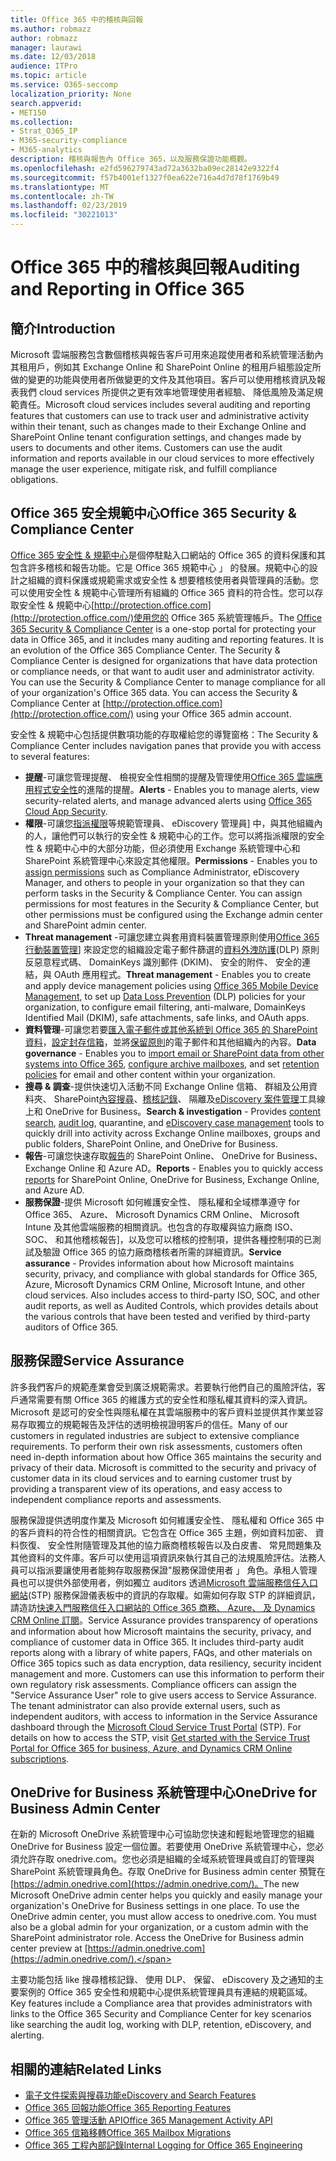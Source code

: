 ```yaml
---
title: Office 365 中的稽核與回報
ms.author: robmazz
author: robmazz
manager: laurawi
ms.date: 12/03/2018
audience: ITPro
ms.topic: article
ms.service: O365-seccomp
localization_priority: None
search.appverid:
- MET150
ms.collection:
- Strat_O365_IP
- M365-security-compliance
- M365-analytics
description: 稽核與報告內 Office 365，以及服務保證功能概觀。
ms.openlocfilehash: e2fd596279743ad72a3632ba09ec28142e9322f4
ms.sourcegitcommit: f57b4001ef1327f0ea622e716a4d7d78f1769b49
ms.translationtype: MT
ms.contentlocale: zh-TW
ms.lasthandoff: 02/23/2019
ms.locfileid: "30221013"
---
```

# <a name="auditing-and-reporting-in-office-365"></a><span data-ttu-id="01aa4-103">Office 365 中的稽核與回報</span><span class="sxs-lookup"><span data-stu-id="01aa4-103">Auditing and Reporting in Office 365</span></span>

## <a name="introduction"></a><span data-ttu-id="01aa4-104">簡介</span><span class="sxs-lookup"><span data-stu-id="01aa4-104">Introduction</span></span>
<span data-ttu-id="01aa4-p101">Microsoft 雲端服務包含數個稽核與報告客戶可用來追蹤使用者和系統管理活動內其租用戶，例如其 Exchange Online 和 SharePoint Online 的租用戶組態設定所做的變更的功能與使用者所做變更的文件及其他項目。客戶可以使用稽核資訊及報表我們 cloud services 所提供之更有效率地管理使用者經驗、 降低風險及滿足規範責任。</span><span class="sxs-lookup"><span data-stu-id="01aa4-p101">Microsoft cloud services includes several auditing and reporting features that customers can use to track user and administrative activity within their tenant, such as changes made to their Exchange Online and SharePoint Online tenant configuration settings, and changes made by users to documents and other items. Customers can use the audit information and reports available in our cloud services to more effectively manage the user experience, mitigate risk, and fulfill compliance obligations.</span></span>

## <a name="office-365-security--compliance-center"></a><span data-ttu-id="01aa4-107">Office 365 安全規範中心</span><span class="sxs-lookup"><span data-stu-id="01aa4-107">Office 365 Security & Compliance Center</span></span>
<span data-ttu-id="01aa4-p102">[Office 365 安全性 & 規範中心](https://support.office.com/article/Go-to-the-Office-365-Security-Compliance-Center-7e696a40-b86b-4a20-afcc-559218b7b1b8)是個停駐點入口網站的 Office 365 的資料保護和其包含許多稽核和報告功能。它是 Office 365 規範中心 」 的發展。規範中心的設計之組織的資料保護或規範需求或安全性 & 想要稽核使用者與管理員的活動。您可以使用安全性 & 規範中心管理所有組織的 Office 365 資料的符合性。您可以存取安全性 & 規範中心[http://protection.office.com](http://protection.office.com/)使用您的 Office 365 系統管理帳戶。</span><span class="sxs-lookup"><span data-stu-id="01aa4-p102">The [Office 365 Security & Compliance Center](https://support.office.com/article/Go-to-the-Office-365-Security-Compliance-Center-7e696a40-b86b-4a20-afcc-559218b7b1b8) is a one-stop portal for protecting your data in Office 365, and it includes many auditing and reporting features. It is an evolution of the Office 365 Compliance Center. The Security & Compliance Center is designed for organizations that have data protection or compliance needs, or that want to audit user and administrator activity. You can use the Security & Compliance Center to manage compliance for all of your organization's Office 365 data. You can access the Security & Compliance Center at [http://protection.office.com](http://protection.office.com/) using your Office 365 admin account.</span></span>

<span data-ttu-id="01aa4-113">安全性 & 規範中心包括提供數項功能的存取權給您的導覽窗格：</span><span class="sxs-lookup"><span data-stu-id="01aa4-113">The Security & Compliance Center includes navigation panes that provide you with access to several features:</span></span>
- <span data-ttu-id="01aa4-114">**提醒**-可讓您管理提醒、 檢視安全性相關的提醒及管理使用[Office 365 雲端應用程式安全性](https://docs.microsoft.com/en-us/Office365/SecurityCompliance/office-365-cas-overview)的進階的提醒。</span><span class="sxs-lookup"><span data-stu-id="01aa4-114">**Alerts** - Enables you to manage alerts, view security-related alerts, and manage advanced alerts using [Office 365 Cloud App Security](https://docs.microsoft.com/en-us/Office365/SecurityCompliance/office-365-cas-overview).</span></span> 
- <span data-ttu-id="01aa4-p103">**權限**-可讓您[指派權限](https://support.office.com/article/Give-users-access-to-the-Office-365-Security-Compliance-Center-2cfce2c8-20c5-47f9-afc4-24b059c1bd76)等規範管理員、 eDiscovery 管理員] 中，與其他組織內的人，讓他們可以執行的安全性 & 規範中心的工作。您可以將指派權限的安全性 & 規範中心中的大部分功能，但必須使用 Exchange 系統管理中心和 SharePoint 系統管理中心來設定其他權限。</span><span class="sxs-lookup"><span data-stu-id="01aa4-p103">**Permissions** - Enables you to [assign permissions](https://support.office.com/article/Give-users-access-to-the-Office-365-Security-Compliance-Center-2cfce2c8-20c5-47f9-afc4-24b059c1bd76) such as Compliance Administrator, eDiscovery Manager, and others to people in your organization so that they can perform tasks in the Security & Compliance Center. You can assign permissions for most features in the Security & Compliance Center, but other permissions must be configured using the Exchange admin center and SharePoint admin center.</span></span>
- <span data-ttu-id="01aa4-117">**Threat management** -可讓您建立與套用資料裝置管理原則使用[Office 365 行動裝置管理](https://support.office.com/article/Overview-of-Mobile-Device-Management-for-Office-365-faa7d8e5-645d-4d59-839c-c8d4c1869e4a)] 來設定您的組織設定電子郵件篩選的[資料外洩防護](https://support.office.com/article/Overview-of-data-loss-prevention-policies-1966b2a7-d1e2-4d92-ab61-42efbb137f5e)(DLP) 原則反惡意程式碼、 DomainKeys 識別郵件 (DKIM)、 安全的附件、 安全的連結，與 OAuth 應用程式。</span><span class="sxs-lookup"><span data-stu-id="01aa4-117">**Threat management** - Enables you to create and apply device management policies using [Office 365 Mobile Device Management](https://support.office.com/article/Overview-of-Mobile-Device-Management-for-Office-365-faa7d8e5-645d-4d59-839c-c8d4c1869e4a), to set up [Data Loss Prevention](https://support.office.com/article/Overview-of-data-loss-prevention-policies-1966b2a7-d1e2-4d92-ab61-42efbb137f5e) (DLP) policies for your organization, to configure email filtering, anti-malware, DomainKeys Identified Mail (DKIM), safe attachments, safe links, and OAuth apps.</span></span>
- <span data-ttu-id="01aa4-118">**資料管理**-可讓您若要[匯入電子郵件或其他系統到 Office 365 的 SharePoint 資料](https://support.office.com/article/Import-PST-files-or-SharePoint-data-to-Office-365-ba688e0a-0fcb-4bd7-8e57-2b669564ea84)，[設定封存信箱](https://support.office.com/article/Enable-archive-mailboxes-in-the-Office-365-Security-Compliance-Center-268a109e-7843-405b-bb3d-b9393b2342ce)，並將[保留原則](https://support.office.com/article/Retention-in-the-Office-365-Security-Compliance-Center-2a0fc432-f18c-45aa-a539-30ab035c608c)的電子郵件和其他組織內的內容。</span><span class="sxs-lookup"><span data-stu-id="01aa4-118">**Data governance** - Enables you to [import email or SharePoint data from other systems into Office 365](https://support.office.com/article/Import-PST-files-or-SharePoint-data-to-Office-365-ba688e0a-0fcb-4bd7-8e57-2b669564ea84), [configure archive mailboxes](https://support.office.com/article/Enable-archive-mailboxes-in-the-Office-365-Security-Compliance-Center-268a109e-7843-405b-bb3d-b9393b2342ce), and set [retention policies](https://support.office.com/article/Retention-in-the-Office-365-Security-Compliance-Center-2a0fc432-f18c-45aa-a539-30ab035c608c) for email and other content within your organization.</span></span>
- <span data-ttu-id="01aa4-119">**搜尋 & 調查**-提供快速切入活動不同 Exchange Online 信箱、 群組及公用資料夾、 SharePoint[內容搜尋](https://support.office.com/article/Run-a-Content-Search-in-the-Office-365-Security-Compliance-Center-61852fd9-fe8a-4880-a339-cb19ed3bff4a)、[稽核記錄](https://support.office.com/article/Search-the-audit-log-in-the-Office-365-Security-Compliance-Center-0d4d0f35-390b-4518-800e-0c7ec95e946c)、 隔離及[eDiscovery 案件管理](https://support.office.com/article/Manage-eDiscovery-cases-in-the-Office-365-Security-Compliance-Center-edea80d6-20a7-40fb-b8c4-5e8c8395f6da)工具線上和 OneDrive for Business。</span><span class="sxs-lookup"><span data-stu-id="01aa4-119">**Search & investigation** - Provides [content search](https://support.office.com/article/Run-a-Content-Search-in-the-Office-365-Security-Compliance-Center-61852fd9-fe8a-4880-a339-cb19ed3bff4a), [audit log](https://support.office.com/article/Search-the-audit-log-in-the-Office-365-Security-Compliance-Center-0d4d0f35-390b-4518-800e-0c7ec95e946c), quarantine, and [eDiscovery case management](https://support.office.com/article/Manage-eDiscovery-cases-in-the-Office-365-Security-Compliance-Center-edea80d6-20a7-40fb-b8c4-5e8c8395f6da) tools to quickly drill into activity across Exchange Online mailboxes, groups and public folders, SharePoint Online, and OneDrive for Business.</span></span>
- <span data-ttu-id="01aa4-120">**報告**-可讓您快速存取[報告](https://support.office.com/article/Reports-in-the-Office-365-Security-Compliance-Center-7acd33ce-1ec8-49fb-b625-43bac7b58c5a)的 SharePoint Online、 OneDrive for Business、 Exchange Online 和 Azure AD。</span><span class="sxs-lookup"><span data-stu-id="01aa4-120">**Reports** - Enables you to quickly access [reports](https://support.office.com/article/Reports-in-the-Office-365-Security-Compliance-Center-7acd33ce-1ec8-49fb-b625-43bac7b58c5a) for SharePoint Online, OneDrive for Business, Exchange Online, and Azure AD.</span></span>
- <span data-ttu-id="01aa4-p104">**服務保證**-提供 Microsoft 如何維護安全性、 隱私權和全域標準遵守 for Office 365、 Azure、 Microsoft Dynamics CRM Online、 Microsoft Intune 及其他雲端服務的相關資訊。也包含的存取權與協力廠商 ISO、 SOC、 和其他稽核報告]，以及您可以稽核的控制項，提供各種控制項的已測試及驗證 Office 365 的協力廠商稽核者所需的詳細資訊。</span><span class="sxs-lookup"><span data-stu-id="01aa4-p104">**Service assurance** - Provides information about how Microsoft maintains security, privacy, and compliance with global standards for Office 365, Azure, Microsoft Dynamics CRM Online, Microsoft Intune, and other cloud services. Also includes access to third-party ISO, SOC, and other audit reports, as well as Audited Controls, which provides details about the various controls that have been tested and verified by third-party auditors of Office 365.</span></span>

## <a name="service-assurance"></a><span data-ttu-id="01aa4-123">服務保證</span><span class="sxs-lookup"><span data-stu-id="01aa4-123">Service Assurance</span></span>
<span data-ttu-id="01aa4-p105">許多我們客戶的規範產業會受到廣泛規範需求。若要執行他們自己的風險評估，客戶通常需要有關 Office 365 的維護方式的安全性和隱私權其資料的深入資訊。Microsoft 是認可的安全性與隱私權在其雲端服務中的客戶資料並提供其作業並容易存取獨立的規範報告及評估的透明檢視證明客戶的信任。</span><span class="sxs-lookup"><span data-stu-id="01aa4-p105">Many of our customers in regulated industries are subject to extensive compliance requirements. To perform their own risk assessments, customers often need in-depth information about how Office 365 maintains the security and privacy of their data. Microsoft is committed to the security and privacy of customer data in its cloud services and to earning customer trust by providing a transparent view of its operations, and easy access to independent compliance reports and assessments.</span></span>

<span data-ttu-id="01aa4-p106">服務保證提供透明度作業及 Microsoft 如何維護安全性、 隱私權和 Office 365 中的客戶資料的符合性的相關資訊。它包含在 Office 365 主題，例如資料加密、 資料恢復、 安全性附隨管理及其他的協力廠商稽核報告以及白皮書、 常見問題集及其他資料的文件庫。客戶可以使用這項資訊來執行其自己的法規風險評估。法務人員可以指派要讓使用者能夠存取服務保證"服務保證使用者 」 角色。承租人管理員也可以提供外部使用者，例如獨立 auditors 透過[Microsoft 雲端服務信任入口網站](http://aka.ms/STP)(STP) 服務保證儀表板中的資訊的存取權。如需如何存取 STP 的詳細資訊，請造訪[快速入門服務信任入口網站的 Office 365 商務、 Azure、 及 Dynamics CRM Online 訂閱](http://aka.ms/STPHelp)。</span><span class="sxs-lookup"><span data-stu-id="01aa4-p106">Service Assurance provides transparency of operations and information about how Microsoft maintains the security, privacy, and compliance of customer data in Office 365. It includes third-party audit reports along with a library of white papers, FAQs, and other materials on Office 365 topics such as data encryption, data resiliency, security incident management and more. Customers can use this information to perform their own regulatory risk assessments. Compliance officers can assign the "Service Assurance User" role to give users access to Service Assurance. The tenant administrator can also provide external users, such as independent auditors, with access to information in the Service Assurance dashboard through the [Microsoft Cloud Service Trust Portal](http://aka.ms/STP) (STP). For details on how to access the STP, visit [Get started with the Service Trust Portal for Office 365 for business, Azure, and Dynamics CRM Online subscriptions](http://aka.ms/STPHelp).</span></span>

## <a name="onedrive-for-business-admin-center"></a><span data-ttu-id="01aa4-133">OneDrive for Business 系統管理中心</span><span class="sxs-lookup"><span data-stu-id="01aa4-133">OneDrive for Business Admin Center</span></span>
<span data-ttu-id="01aa4-p107">在新的 Microsoft OneDrive 系統管理中心可協助您快速和輕鬆地管理您的組織 OneDrive for Business 設定一個位置。若要使用 OneDrive 系統管理中心，您必須允許存取 onedrive.com。您也必須是組織的全域系統管理員或自訂的管理與 SharePoint 系統管理員角色。存取 OneDrive for Business admin center 預覽在[https://admin.onedrive.com](https://admin.onedrive.com/)。</span><span class="sxs-lookup"><span data-stu-id="01aa4-p107">The new Microsoft OneDrive admin center helps you quickly and easily manage your organization's OneDrive for Business settings in one place. To use the OneDrive admin center, you must allow access to onedrive.com. You must also be a global admin for your organization, or a custom admin with the SharePoint administrator role. Access the OneDrive for Business admin center preview at [https://admin.onedrive.com](https://admin.onedrive.com/).</span></span>

<span data-ttu-id="01aa4-138">主要功能包括 like 搜尋稽核記錄、 使用 DLP、 保留、 eDiscovery 及之通知的主要案例的 Office 365 安全性和規範中心提供系統管理員具有連結的規範區域。</span><span class="sxs-lookup"><span data-stu-id="01aa4-138">Key features include a Compliance area that provides administrators with links to the Office 365 Security and Compliance Center for key scenarios like searching the audit log, working with DLP, retention, eDiscovery, and alerting.</span></span>

## <a name="related-links"></a><span data-ttu-id="01aa4-139">相關的連結</span><span class="sxs-lookup"><span data-stu-id="01aa4-139">Related Links</span></span>
- [<span data-ttu-id="01aa4-140">電子文件探索與搜尋功能</span><span class="sxs-lookup"><span data-stu-id="01aa4-140">eDiscovery and Search Features</span></span>](office-365-ediscovery-and-search-features.md)
- [<span data-ttu-id="01aa4-141">Office 365 回報功能</span><span class="sxs-lookup"><span data-stu-id="01aa4-141">Office 365 Reporting Features</span></span>](office-365-reporting-features.md)
- [<span data-ttu-id="01aa4-142">Office 365 管理活動 API</span><span class="sxs-lookup"><span data-stu-id="01aa4-142">Office 365 Management Activity API</span></span>](office-365-management-activity-api.md)
- [<span data-ttu-id="01aa4-143">Office 365 信箱移轉</span><span class="sxs-lookup"><span data-stu-id="01aa4-143">Office 365 Mailbox Migrations</span></span>](office-365-mailbox-migrations.md)
- [<span data-ttu-id="01aa4-144">Office 365 工程內部記錄</span><span class="sxs-lookup"><span data-stu-id="01aa4-144">Internal Logging for Office 365 Engineering</span></span>](office-365-internal-logging.md)
